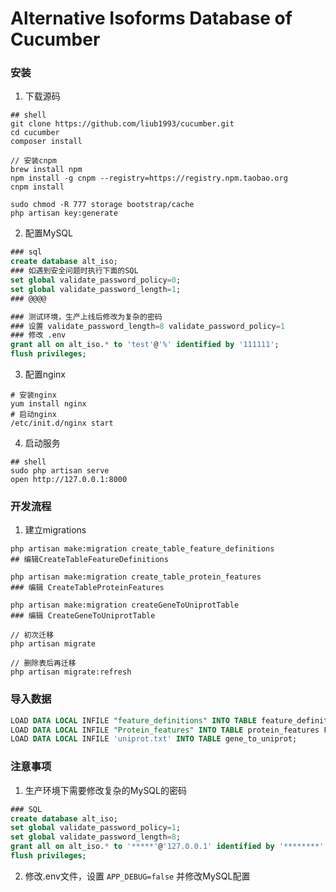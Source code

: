 # Alternative Isoforms Database of Cucumber

### 安装

1. 下载源码
```shell
## shell
git clone https://github.com/liub1993/cucumber.git
cd cucumber
composer install

// 安装cnpm
brew install npm
npm install -g cnpm --registry=https://registry.npm.taobao.org
cnpm install

sudo chmod -R 777 storage bootstrap/cache
php artisan key:generate
```

2. 配置MySQL
```sql
### sql
create database alt_iso;
### 如遇到安全问题时执行下面的SQL
set global validate_password_policy=0;
set global validate_password_length=1;
### @@@@

### 测试环境，生产上线后修改为复杂的密码
### 设置 validate_password_length=8 validate_password_policy=1
### 修改 .env
grant all on alt_iso.* to 'test'@'%' identified by '111111';
flush privileges;
```

3. 配置nginx
```shell
# 安装nginx
yum install nginx
# 启动nginx
/etc/init.d/nginx start
```

4. 启动服务
```shell
## shell
sudo php artisan serve
open http://127.0.0.1:8000
``` 

### 开发流程
1. 建立migrations
```shell
php artisan make:migration create_table_feature_definitions
## 编辑CreateTableFeatureDefinitions

php artisan make:migration create_table_protein_features
### 编辑 CreateTableProteinFeatures

php artisan make:migration createGeneToUniprotTable
### 编辑 CreateGeneToUniprotTable

// 初次迁移
php artisan migrate

// 删除表后再迁移
php artisan migrate:refresh
```


### 导入数据
```sql
LOAD DATA LOCAL INFILE "feature_definitions" INTO TABLE feature_definitions FIELDS TERMINATED BY '\t' LINES TERMINATED BY '\n';
LOAD DATA LOCAL INFILE "Protein_features" INTO TABLE protein_features FIELDS TERMINATED BY '\t' LINES TERMINATED BY '\n';
LOAD DATA LOCAL INFILE 'uniprot.txt' INTO TABLE gene_to_uniprot;
```


### 注意事项
1. 生产环境下需要修改复杂的MySQL的密码
```sql
### SQL
create database alt_iso;
set global validate_password_policy=1;
set global validate_password_length=8;
grant all on alt_iso.* to '*****'@'127.0.0.1' identified by '********';
flush privileges;
````

2. 修改.env文件，设置 `APP_DEBUG=false` 并修改MySQL配置